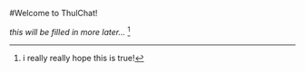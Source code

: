 #Welcome to ThulChat!

*this will be filled in more later...* [^1]

[^1]: i really really hope this is true!
